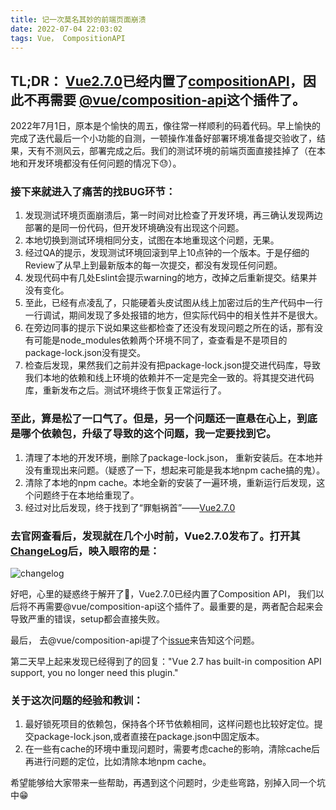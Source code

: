 ```yaml
---
title: 记一次莫名其妙的前端页面崩溃
date: 2022-07-04 22:03:02
tags: Vue， CompositionAPI
---
```


## TL;DR： [Vue2.7.0](https://github.com/vuejs/vue/releases/tag/v2.7.0)已经内置了[compositionAPI](https://vuejs.org/guide/extras/composition-api-faq.html)，因此不再需要 [@vue/composition-api](https://github.com/vuejs/composition-api)这个插件了。



2022年7月1日，原本是个愉快的周五，像往常一样顺利的码着代码。早上愉快的完成了迭代最后一个小功能的自测，一顿操作准备好部署环境准备提交验收了，结果，天有不测风云，部署完成之后。我们的测试环境的前端页面直接挂掉了（在本地和开发环境都没有任何问题的情况下😓）。

### 接下来就进入了痛苦的找BUG环节：

1. 发现测试环境页面崩溃后，第一时间对比检查了开发环境，再三确认发现两边部署的是同一份代码，但开发环境确没有出现这个问题。
2. 本地切换到测试环境相同分支，试图在本地重现这个问题，无果。
3. 经过QA的提示，发现测试环境回滚到早上10点钟的一个版本。于是仔细的Review了从早上到最新版本的每一次提交，都没有发现任何问题。
4. 发现代码中有几处Eslint会提示warning的地方，改掉之后重新提交。结果并没有变化。
5. 至此，已经有点凌乱了，只能硬着头皮试图从线上加密过后的生产代码中一行一行调试，期间发现了多处报错的地方，但实际代码中的相关性并不是很大。
6. 在旁边同事的提示下说如果这些都检查了还没有发现问题之所在的话，那有没有可能是node_modules依赖两个环境不同了，查查看是不是项目的package-lock.json没有提交。
7. 检查后发现，果然我们之前并没有把package-lock.json提交进代码库，导致我们本地的依赖和线上环境的依赖并不一定是完全一致的。将其提交进代码库，重新发布之后。测试环境终于恢复正常运行了。

### 至此，算是松了一口气了。但是，另一个问题还一直悬在心上，到底是哪个依赖包，升级了导致的这个问题，我一定要找到它。

1. 清理了本地的开发环境，删除了package-lock.json， 重新安装后。在本地并没有重现出来问题。（疑惑了一下，想起来可能是我本地npm cache搞的鬼）。
2. 清除了本地的npm cache。本地全新的安装了一遍环境，重新运行后发现，这个问题终于在本地给重现了。
3. 经过对比后发现，终于找到了“罪魁祸首”——[Vue2.7.0](https://github.com/vuejs/vue/releases/tag/v2.7.0)


### 去官网查看后，发现就在几个小时前，Vue2.7.0发布了。打开其[ChangeLog](https://github.com/vuejs/vue/blob/main/CHANGELOG.md#270-2022-07-01)后，映入眼帘的是：

![changelog](/images/vue2.7.0/changelog.png)

好吧，心里的疑惑终于解开了🤔，Vue2.7.0已经内置了Composition API， 我们以后将不再需要@vue/composition-api这个插件了。最重要的是，两者配合起来会导致严重的错误，setup都会直接失败。

最后， 去@vue/composition-api提了个[issue](https://github.com/vuejs/composition-api/issues/947#event-6918526480)来告知这个问题。

第二天早上起来发现已经得到了的回复："Vue 2.7 has built-in composition API support, you no longer need this plugin."

### 关于这次问题的经验和教训：
1. 最好锁死项目的依赖包，保持各个环节依赖相同，这样问题也比较好定位。提交package-lock.json,或者直接在package.json中固定版本。
2. 在一些有cache的环境中重现问题时，需要考虑cache的影响，清除cache后再进行问题的定位，比如清除本地npm cache。


希望能够给大家带来一些帮助，再遇到这个问题时，少走些弯路，别掉入同一个坑中😁